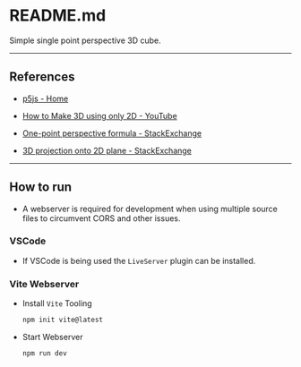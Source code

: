 # README.md

Simple single point perspective 3D cube.

---

## References

-   [p5js - Home](https://p5js.org/)

-   [How to Make 3D using only 2D - YouTube](https://www.youtube.com/watch?v=ODztO2gKkyA)

-   [One-point perspective formula - StackExchange](https://math.stackexchange.com/questions/2305792/3d-projection-on-a-2d-plane-weak-maths-ressources)

-   [3D projection onto 2D plane - StackExchange](https://math.stackexchange.com/questions/2337183/one-point-perspective-formula)

---

## How to run

-   A webserver is required for development when using multiple source files to
    circumvent CORS and other issues.

### VSCode

-   If VSCode is being used the `LiveServer` plugin can be installed.

### Vite Webserver

-   Install `Vite` Tooling

    ```bash
    npm init vite@latest
    ```

-   Start Webserver

    ```bash
    npm run dev
    ```
